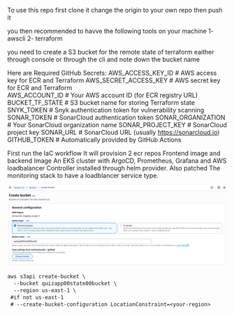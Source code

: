 To use this repo
first clone it 
change the origin to your own repo
then push it

you then recommended to havve the following tools on your machine
1- awscli
2- terraform

you need to create a S3 bucket for the remote state of terraform
eaither through console or through the cli
and note down the bucket name

Here are  Required GitHub Secrets:
AWS_ACCESS_KEY_ID           # AWS access key for ECR and Terraform
AWS_SECRET_ACCESS_KEY       # AWS secret key for ECR and Terraform  
AWS_ACCOUNT_ID              # Your AWS account ID (for ECR registry URL)
BUCKET_TF_STATE            # S3 bucket name for storing Terraform state
SNYK_TOKEN                 # Snyk authentication token for vulnerability scanning
SONAR_TOKEN               # SonarCloud authentication token
SONAR_ORGANIZATION        # Your SonarCloud organization name
SONAR_PROJECT_KEY         # SonarCloud project key
SONAR_URL                 # SonarCloud URL (usually https://sonarcloud.io)
GITHUB_TOKEN              # Automatically provided by GitHub Actions


First run the IaC workflow
It will provision 2 ecr repos Frontend image and backend Image
An EKS cluster with ArgoCD, Prometheus, Grafana and AWS loadbalancer Controller installed through helm provider. Also patched The monitoring stack to have a loadblancer service type.

![alt text](image.png)

```
aws s3api create-bucket \
  --bucket quizapp00state00bucket \
  --region us-east-1 \
 #if not us-east-1
 # --create-bucket-configuration LocationConstraint=<your-region> 
```
